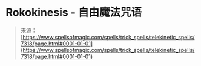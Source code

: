 <!--yml

category: 未分类

date: 2024-06-12 18:42:18

-->

# Rokokinesis - 自由魔法咒语

> 来源：[https://www.spellsofmagic.com/spells/trick_spells/telekinetic_spells/7318/page.html#0001-01-01](https://www.spellsofmagic.com/spells/trick_spells/telekinetic_spells/7318/page.html#0001-01-01)
